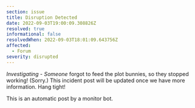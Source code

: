 ```yaml
---
section: issue
title: Disruption Detected
date: 2022-09-03T19:00:09.308826Z
resolved: true
informational: false
resolvedWhen: 2022-09-03T18:01:09.643756Z
affected:
  - Forum
severity: disrupted
---
```

*Investigating* - _Someone_ forgot to feed the plot bunnies, so they stopped working! (Sorry.) This incident post will be updated once we have more information. Hang tight!

This is an automatic post by a monitor bot.
        
